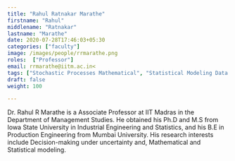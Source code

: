 ```yaml
---
title: "Rahul Ratnakar Marathe"
firstname: "Rahul"
middlename: "Ratnakar"
lastname: "Marathe"
date: 2020-07-28T17:46:03+05:30
categories: ["faculty"]
image: /images/people/rrmarathe.png
roles:  ["Professor"]
email: rrmarathe@iitm.ac.in<
tags: ["Stochastic Processes Mathematical", "Statistical Modeling Data Analytics"]
draft: false
weight: 100

---
```



Dr. Rahul R Marathe is a Associate Professor at IIT Madras in the Department of Management Studies. He obtained his Ph.D and M.S from Iowa State University in Industrial Engineering and Statistics, and his B.E in Production Engineering from Mumbai University. His research interests include Decision-making under uncertainty and, Mathematical and Statistical modeling.
